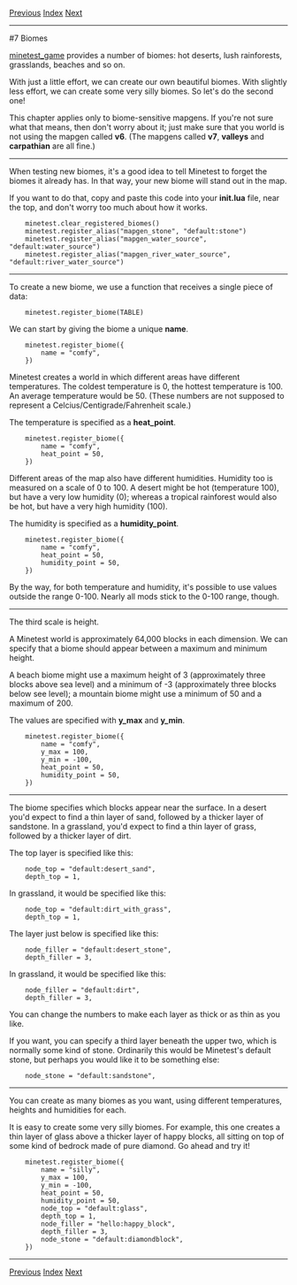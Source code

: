 [Previous](ch06.html) [Index](index.html) [Next](ch08.html)

---

#7 Biomes

[minetest_game](https://content.minetest.net/packages/Minetest/minetest_game/) provides a number of biomes: hot deserts, lush rainforests, grasslands, beaches and so on.

With just a little effort, we can create our own beautiful biomes. With slightly less effort, we can create some very silly biomes. So let's do the second one!

This chapter applies only to biome-sensitive mapgens. If you're not sure what that means, then don't worry about it; just make sure that you world is not using the mapgen called **v6**. (The mapgens called **v7**, **valleys** and **carpathian** are all fine.)

---

When testing new biomes, it's a good idea to tell Minetest to forget the biomes it already has. In that way, your new biome will stand out in the map.

If you want to do that, copy and paste this code into your **init.lua** file, near the top, and don't worry too much about how it works.

        minetest.clear_registered_biomes()
        minetest.register_alias("mapgen_stone", "default:stone")
        minetest.register_alias("mapgen_water_source", "default:water_source")
        minetest.register_alias("mapgen_river_water_source", "default:river_water_source")

---

To create a new biome, we use a function that receives a single piece of data:

        minetest.register_biome(TABLE)

We can start by giving the biome a unique **name**.

        minetest.register_biome({
            name = "comfy",
        })

Minetest creates a world in which different areas have different temperatures. The coldest temperature is 0, the hottest temperature is 100. An average temperature would be 50. (These numbers are not supposed to represent a Celcius/Centigrade/Fahrenheit scale.)

The temperature is specified as a **heat_point**.

        minetest.register_biome({
            name = "comfy",
            heat_point = 50,
        })

Different areas of the map also have different humidities. Humidity too is measured on a scale of 0 to 100. A desert might be hot (temperature 100), but have a very low humidity (0); whereas a tropical rainforest would also be hot, but have a very high humidity (100).

The humidity is specified as a **humidity_point**.

        minetest.register_biome({
            name = "comfy",
            heat_point = 50,
            humidity_point = 50,
        })

By the way, for both temperature and humidity, it's possible to use values outside the range 0-100. Nearly all mods stick to the 0-100 range, though.

---

The third scale is height.

A Minetest world is approximately 64,000 blocks in each dimension. We can specify that a biome should appear between a maximum and minimum height.

A beach biome might use a maximum height of 3 (approximately three blocks above sea level) and a minimum of -3 (approximately three blocks below see level); a mountain biome might use a minimum of 50 and a maximum of 200.

The values are specified with **y_max** and **y_min**.

        minetest.register_biome({
            name = "comfy",
            y_max = 100,
            y_min = -100,
            heat_point = 50,
            humidity_point = 50,
        })

---

The biome specifies which blocks appear near the surface. In a desert you'd expect to find a thin layer of sand, followed by a thicker layer of sandstone. In a grassland, you'd expect to find a thin layer of grass, followed by a thicker layer of dirt.

The top layer is specified like this:

        node_top = "default:desert_sand",
        depth_top = 1,

In grassland, it would be specified like this:

        node_top = "default:dirt_with_grass",
        depth_top = 1,

The layer just below is specified like this:

        node_filler = "default:desert_stone",
        depth_filler = 3,

In grassland, it would be specified like this:

        node_filler = "default:dirt",
        depth_filler = 3,

You can change the numbers to make each layer as thick or as thin as you like.

If you want, you can specify a third layer beneath the upper two, which is normally some kind of stone. Ordinarily this would be Minetest's default stone, but perhaps you would like it to be something else:

        node_stone = "default:sandstone",

---

You can create as many biomes as you want, using different temperatures, heights and humidities for each.

It is easy to create some very silly biomes. For example, this one creates a thin layer of glass above a thicker layer of happy blocks, all sitting on top of some kind of bedrock made of pure diamond. Go ahead and try it!

        minetest.register_biome({
            name = "silly",
            y_max = 100,
            y_min = -100,
            heat_point = 50,
            humidity_point = 50,
            node_top = "default:glass",
            depth_top = 1,
            node_filler = "hello:happy_block",
            depth_filler = 3,
            node_stone = "default:diamondblock",
        })

---

[Previous](ch06.html) [Index](index.html) [Next](ch08.html)
